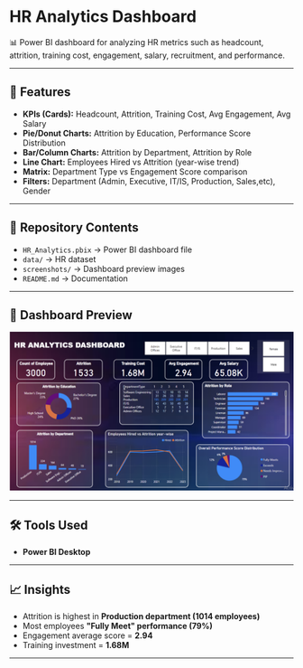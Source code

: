 # HR Analytics Dashboard

📊 Power BI dashboard for analyzing HR metrics such as headcount, attrition, training cost, engagement, salary, recruitment, and performance.

---

## 🚀 Features
- **KPIs (Cards):** Headcount, Attrition, Training Cost, Avg Engagement, Avg Salary  
- **Pie/Donut Charts:** Attrition by Education, Performance Score Distribution  
- **Bar/Column Charts:** Attrition by Department, Attrition by Role  
- **Line Chart:** Employees Hired vs Attrition (year-wise trend)  
- **Matrix:** Department Type vs Engagement Score comparison  
- **Filters:** Department (Admin, Executive, IT/IS, Production, Sales,etc), Gender  

---

## 📂 Repository Contents
- `HR_Analytics.pbix` → Power BI dashboard file
- `data/` → HR dataset 
- `screenshots/` → Dashboard preview images
- `README.md` → Documentation

---

## 📸 Dashboard Preview
![HR Dashboard](dashboard.png)

---

## 🛠 Tools Used
- **Power BI Desktop**

---

## 📈 Insights
- Attrition is highest in **Production department (1014 employees)**   
- Most employees **"Fully Meet" performance (79%)**  
- Engagement average score = **2.94**  
- Training investment = **1.68M**  

---
 
